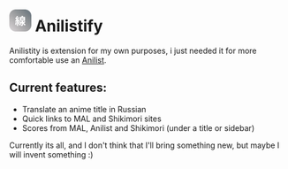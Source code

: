 # <img src="images/icon.png" width="40"> Anilistify 

Anilistity is extension for my own purposes, i just needed it for more comfortable use an [Anilist](Anilist.co).

## Current features:
- Translate an anime title in Russian
- Quick links to MAL and Shikimori sites
- Scores from MAL, Anilist and Shikimori (under a title or sidebar)

Currently its all, and I don't think that I'll bring something new, but maybe I will invent something :)

